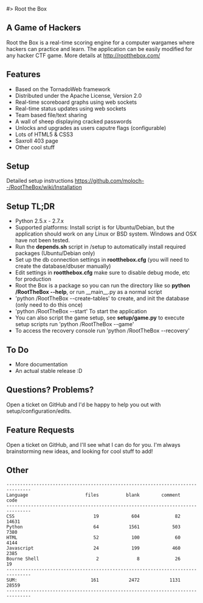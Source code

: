 #> Root the Box

A Game of Hackers
-------------------
Root the Box is a real-time scoring engine for a computer wargames where hackers can practice and learn. 
The application can be easily modified for any hacker CTF game.  More details at http://rootthebox.com/

Features
-------------------
* Based on the TornadoWeb framework
* Distributed under the Apache License, Version 2.0
* Real-time scoreboard graphs using web sockets
* Real-time status updates using web sockets
* Team based file/text sharing
* A wall of sheep displaying cracked passwords
* Unlocks and upgrades as users caputre flags (configurable)
* Lots of HTML5 & CSS3
* Saxroll 403 page
* Other cool stuff

Setup
-------------------
Detailed setup instructions https://github.com/moloch--/RootTheBox/wiki/Installation

Setup TL;DR
-------------------
* Python 2.5.x - 2.7.x
* Supported platforms: Install script is for Ubuntu/Debian, but the application should work on any Linux or BSD system.  Windows and OSX have not been tested.
* Run the __depends.sh__ script in /setup to automatically install required packages (Ubuntu/Debian only)
* Set up the db connection settings in __rootthebox.cfg__ (you will need to create the database/dbuser manually)
* Edit settings in __rootthebox.cfg__ make sure to disable debug mode, etc for production
* Root the Box is a package so you can run the directory like so __python /RootTheBox --help__, or run \_\_main\_\_.py as a normal script
* 'python /RootTheBox --create-tables' to create, and init the database (only need to do this once)
* 'python /RootTheBox --start' To start the application
* You can also script the game setup, see __setup/game.py__ to execute setup scripts run 'python /RootTheBox --game'
* To access the recovery console run 'python /RootTheBox --recovery'

To Do
---------------------
* More documentation
* An actual stable release :D

Questions? Problems?
-------------------------------
Open a ticket on GitHub and I'd be happy to help you out with setup/configuration/edits.

Feature Requests
----------------------
Open a ticket on GitHub, and I'll see what I can do for you.  I'm always brainstorming new ideas, and looking for cool stuff to add!


Other
----------------

```
-------------------------------------------------------------------------------
Language                     files          blank        comment           code
-------------------------------------------------------------------------------
CSS                             19            604             82          14631
Python                          64           1561            503           7380
HTML                            52            100             60           4144
Javascript                      24            199            460           2385
Bourne Shell                     2              8             26             19
-------------------------------------------------------------------------------
SUM:                           161           2472           1131          28559
-------------------------------------------------------------------------------
```
